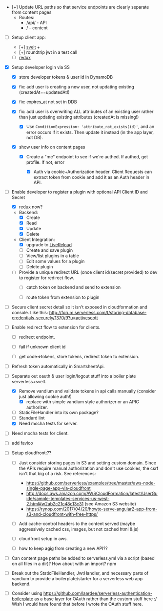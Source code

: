 

- [+] Update URL paths so that service endpoints are clearly separate from content pages
  - Routes:
    - /api/ - API 
    - /     - content
- [ ] Setup client app:
  - [+] [svelt](https://svelte.technology/guide) + 
  - [+] roundtrip jwt in a test call
  - [ ] [redux](http://redux.js.org/docs/introduction/CoreConcepts.html)
- [x] Setup developer login via SS
  - [x] store developer tokens & user id in DynamoDB
  - [x] fix: add user is creating a new user, not updating existing (createdAt==updatedAt!)
  - [x] fix: expires_at not set in DDB
  
  - [x] fix: add user is overwriting ALL attributes of an existing user rather than just updating existing attributes (createdAt is missing!)
    - [x] Use `ConditionExpression: 'attribute_not_exists(id)'`, and an error occurs if it exists. Then update it instead (in the app layer, not DB).
   
  - [x] show user info on content pages
    - [x] Create a "me" endpoint to see if we're authed. If authed, get profile. If not, error
      - [x] Auth via cookie+Authorization header. Client Requests can extract token from cookie and add it as an Auth header in API. 


- [ ] Enable developer to register a plugin with optional API Client ID and Secret
  - [x] redux now?
  - Backend:
    - [x] Create
    - [x] Read
    - [x] Update
    - [x] Delete
  - Client Integration:
    - [x] upgrade to [LiveReload](http://livereload.com)
    - [ ] Create and save plugin
    - [ ] View/list plugins in a table
    - [ ] Edit some values for a plugin
    - [ ] Delete plugin
  - [ ] Provide a unique redirect URL (once client id/secret provided) to dev to register for redirect flow. 
    - [ ] catch token on backend and send to extension
    - [ ] route token from extension to plugin


- [ ] Secure client secret detail so it isn't exposed in cloudformation and console. Like this: http://forum.serverless.com/t/storing-database-credentials-securely/1370/9?u=activescott


- [ ] Enable redirect flow to extension for clients.
  - [ ] redirect endpoint.
  - [ ] fail if unknown client id
  - [ ] get code=>tokens, store tokens, redirect token to extension.


- [ ] Refresh token automatically in SmartsheetApi.

- [ ] Separate out oauth & user login/logout stuff into a boiler plate serverless+svelt.
  - [x] Remove vandium and validate tokens in api calls manually (consider just allowing cookie auth!)
    - [x] replace with simple vandium style authorizer or an APIG authorizer.
  - [ ] StaticFileHandler into its own package?
  - [ ] Standard lint
  - [x] Need mocha tests for server.

- [ ] Need mocha tests for client.
- [ ] add favico

- [ ] Setup cloudfront:??
  - [ ] Just consider storing pages in S3 and setting custom domain. Since the APIs require manual authorization and don't use cookies, the csrf isn't that big of a risk. See references:
    - https://github.com/serverless/examples/tree/master/aws-node-single-page-app-via-cloudfront
    - http://docs.aws.amazon.com/AWSCloudFormation/latest/UserGuide/sample-templates-services-us-west-2.html#w2ab2c21c48c13c31 (see Amazon S3 website)
    - https://rynop.com/2017/04/20/howto-serve-angular2-app-from-s3-and-cloudfront-with-free-https/
  - [ ] Add cache-control headers to the content served (maybe aggressively cached css, images, but not cached html & js)
  - [ ] cloudfront setup in aws.
  - [ ] how to keep agig from creating a new API??
  

- [ ] Can content page paths be added to serverless.yml via a script (based on all files in a dir)? How about with an import?
npm 
- [ ] Break out the StaticFileHandler, JwtHandler, and necessary parts of vandium to provide a boilerplate/starter for a serverless web app backend.

- [ ] Consider using https://github.com/laardee/serverless-authentication-boilerplate as a base layer for OAuth rather than the custom stuff here :/ Wish I would have found that before I wrote the OAuth stuff here.
